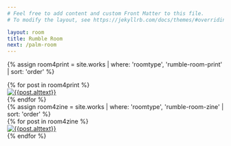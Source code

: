 ```yaml
---
# Feel free to add content and custom Front Matter to this file.
# To modify the layout, see https://jekyllrb.com/docs/themes/#overriding-theme-defaults

layout: room
title: Rumble Room
next: /palm-room
---
```


<div id="room4prints"></div>

{% assign room4print = site.works | where: 'roomtype', 'rumble-room-print' | sort: 'order' %}

<div class="prints room4 flex-row space-around aligncenter">
  {% for post in room4print %}
  <div class="print product hvr-buzz {{post.imgsize}}">
  	 <a href="{{site.baseurl}}{{post.url}}"><img src="{{site.baseurl}}/img/products/{{post.img1}}" alt="{{post.alttext}}"></a>
</div>
  {% endfor %}
</div>

<div id="room4zines" class="full-width">
{% assign room4zine = site.works | where: 'roomtype', 'rumble-room-zine' | sort: 'order' %}

<div class="zines room4 flex-row space-around aligncenter">
  {% for post in room4zine %}
   <div class="zine product hvr-buzz {{post.imgsize}}">
  	 <a href="{{site.baseurl}}{{post.url}}"><img src="{{site.baseurl}}/img/products/{{post.img1}}" alt="{{post.alttext}}"></a>
</div>
  {% endfor %}
</div>
</div>

